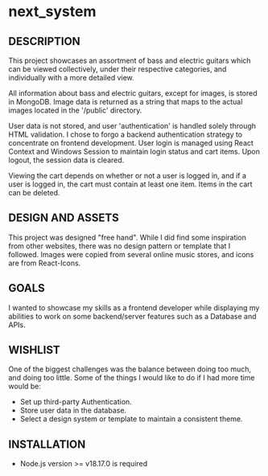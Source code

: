 # next_system

## DESCRIPTION

This project showcases an assortment of bass and electric guitars which can be viewed collectively, under their respective categories, and individually with a more detailed view.

All information about bass and electric guitars, except for images, is stored in MongoDB. Image data is returned as a string that maps to the actual images located in the '/public' directory.

User data is not stored, and user 'authentication' is handled solely through HTML validation. I chose to forgo a backend authentication strategy to concentrate on frontend development. User login is managed using React Context and Windows Session to maintain login status and cart items. Upon logout, the session data is cleared.

Viewing the cart depends on whether or not a user is logged in, and if a user is logged in, the cart must contain at least one item. Items in the cart can be deleted.

## DESIGN AND ASSETS

This project was designed "free hand". While I did find some inspiration from other websites, there was no design pattern or template that I followed. Images were copied from several online music stores, and icons are from React-Icons.

## GOALS

I wanted to showcase my skills as a frontend developer while displaying my abilities to work on some backend/server features such as a Database and APIs.

## WISHLIST

One of the biggest challenges was the balance between doing too much, and doing too little. Some of the things I would like to do if I had more time would be:

- Set up third-party Authentication.
- Store user data in the database.
- Select a design system or template to maintain a consistent theme.

## INSTALLATION

- Node.js version >= v18.17.0 is required
